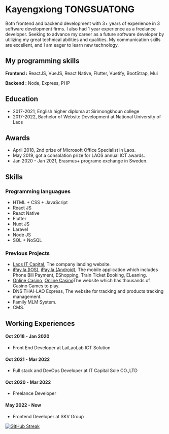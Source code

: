 
# Kayengxiong TONGSUATONG

Both frontend and backend development with 3+ years of experience in 3 software development firms. I also had 1 year experience as a freelance developer. Seeking to advance my career as a future software developer by utilizing my great technical abilities and qualities. My communication skills are excellent, and I am eager to learn new technology.



## My programming skills

**Frontend :** ReactJS, VueJS, React Native, Flutter, Vuetify, BootStrap, Mui

**Backend :** Node, Express, PHP



## Education
* 2017-2021, English higher diploma at Sirimongkhoun college
* 2017-2022, Bachelor of Website Development at National University of Laos

## Awards
* April 2018, 2nd prize of Microsoft Office Specialist in Laos.
* May 2019, got a consolation prize for LAOS annual ICT awards.
* Jan 2020 - Jan 2021, Erasmus+ programe exchange in Sweden.

## Skills
### Programming languagues
- HTML + CSS + JavaScript
- React JS
- React Native
- Flutter
- Nuxt JS
- Laravel
- Node JS
- SQL + NoSQL
 
### Previous Projects
- [Laos IT Capital](https://itcapital.la/), The company landing website.
- [iPay.la (IOS)](https://apps.apple.com/la/app/ipay/id1618374259), [iPay.la (Android)](https://play.google.com/store/apps/details?id=com.itcapital.ipay.la), The mobile application which includes Phone Bill Payment, EShopping, Train Ticket Booking, ELeaning.
- [Online Casino](https://acesasia.com/), [Online Casino](https://vru66.com/)The website which has thousands of Casino Games to play.
- DNS THAI-LAO Express, The website for tracking and products tracking management.
- Family MLM System.
- CMS.

## Working Experiences
#### Oct 2018 - Jan 2020
- Front End Developer at LaiLaoLab ICT Solution
#### Oct 2021 - Mar 2022
- Full stack and DevOps Developer at IT Capital Sole CO.,LTD
#### Oct 2020 - Mar 2022
- Freelance Developer
#### May 2022 - Now
- Frontend Developer at SKV Group

[![GitHub Streak](https://streak-stats.demolab.com/?user=kayengxiongTST)](https://git.io/streak-stats)

